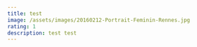```yaml
---
title: test
image: /assets/images/20160212-Portrait-Feminin-Rennes.jpg
rating: 1
description: t﻿est test
---
```

